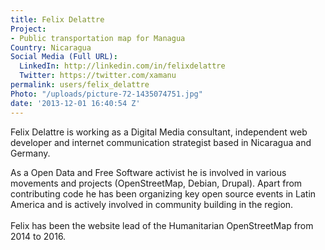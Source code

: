 ```yaml
---
title: Felix Delattre
Project:
- Public transportation map for Managua
Country: Nicaragua
Social Media (Full URL):
  LinkedIn: http://linkedin.com/in/felixdelattre
  Twitter: https://twitter.com/xamanu
permalink: users/felix_delattre
Photo: "/uploads/picture-72-1435074751.jpg"
date: '2013-12-01 16:40:54 Z'
---
```

<p>Felix Delattre is working as a Digital Media consultant, independent web developer and internet communication strategist based in Nicaragua and Germany.</p><p>As a Open Data and Free Software activist he is involved in various movements and projects (OpenStreetMap, Debian, Drupal). Apart from contributing code he has been organizing key open source events in Latin America and is actively involved in community building in the region.<br><br>Felix has been the website lead of the Humanitarian OpenStreetMap from 2014 to 2016.</p>
